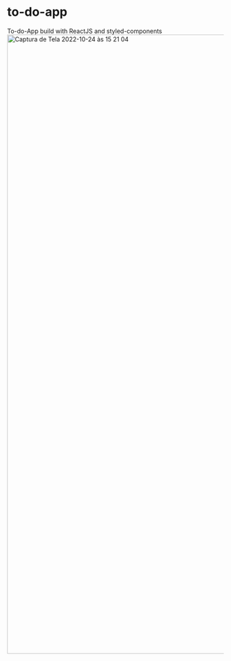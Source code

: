 # to-do-app
To-do-App build with ReactJS and styled-components
<img width="1440" alt="Captura de Tela 2022-10-24 às 15 21 04" src="https://user-images.githubusercontent.com/78479021/197598536-9add8835-29ae-4dfc-a8d2-0c808a85abda.png">
